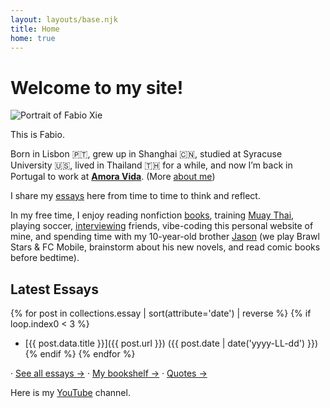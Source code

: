 ```yaml
---
layout: layouts/base.njk
title: Home
home: true
---
```


# Welcome to my site!

<div class="hero-intro">
  <div class="hero-avatar">
    <img src="/assets/fabio-photo.png" alt="Portrait of Fabio Xie" decoding="async" loading="lazy" />
  </div>
  <div class="hero-copy">
    <p>This is Fabio.</p>
    <p>Born in Lisbon 🇵🇹, grew up in Shanghai 🇨🇳, studied at Syracuse University 🇺🇸, lived in Thailand 🇹🇭 for a while, and now I’m back in Portugal to work at <strong><a href="https://www.amora-vida.com/">Amora Vida</a></strong>. (More <a href="/about/">about me</a>)</p>
    <p>I share my <a href="/essay/">essays</a> here from time to time to think and reflect.</p>
  </div>
</div>

In my free time, I enjoy reading nonfiction <a href="/bookshelf/">books</a>, training <a href="https://youtu.be/b-5bljm8tSk">Muay Thai</a>, playing soccer, <a href="https://youtu.be/034gmmUK8vc">interviewing</a> friends, vibe-coding this personal website of mine, and spending time with my 10-year-old brother <a href="https://youtu.be/dF_8LnEW9QU?si=Wl7bBf9lCH_KhuzK">Jason</a> (we play Brawl Stars & FC Mobile, brainstorm about his new novels, and read comic books before bedtime).


## Latest Essays
{% for post in collections.essay | sort(attribute='date') | reverse %}
  {% if loop.index0 < 3 %}
- [{{ post.data.title }}]({{ post.url }}) ({{ post.date | date('yyyy-LL-dd') }})
  {% endif %}
{% endfor %}



<p class="home-cta">
  · <a href="/essay/">See all essays →</a> 
  · <a href="/bookshelf/">My bookshelf →</a>
  · <a href="/quotes/">Quotes →</a>
</p>

Here is my [YouTube](https://www.youtube.com/@fabio_xie) channel.